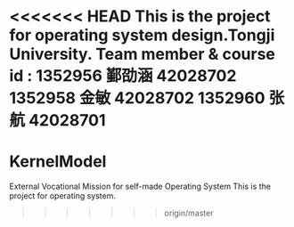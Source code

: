 <<<<<<< HEAD
This is the project for operating system design.Tongji University.
Team member & course id :
1352956 鄞劭涵 42028702
1352958 金敏   42028702
1352960 张航   42028701
=======
# KernelModel
External Vocational Mission for self-made Operating System
This is the project for operating system.
>>>>>>> origin/master
